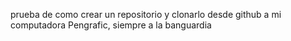prueba de como crear un repositorio y clonarlo desde github a mi computadora
Pengrafic, siempre a la banguardia
